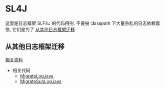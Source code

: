 # SL4J

这里是日志框架 SLF4J 的代码用例, 不要被 classpath 下大量杂乱的日志依赖震惊,
它们是为了 [从其他日志框架迁移](#从其他日志框架迁移)

## 从其他日志框架迁移

[相关资料](https://www.slf4j.org/legacy.html)

- 相关代码
    - [MigrateLog.java](src/main/java/com/pancc/learn/log/sl4j/migrate/MigrateLog.java)
    - [MigrateSubLog.java](src/main/java/com/pancc/learn/log/sl4j/migrate/MigrateSubLog.java) 

